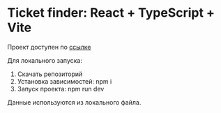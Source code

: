 # Ticket finder: React + TypeScript + Vite

Проект доступен по [ссылке](https://MickKrishtopa.github.io/tickets-finder/)

Для локального запуска:

1. Скачать репозиторий
2. Установка зависимостей: npm i
3. Запуск проекта: npm run dev

Данные используются из локального файла.
